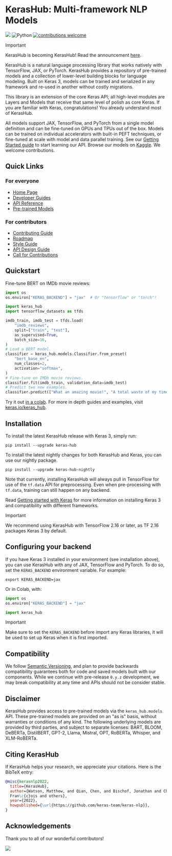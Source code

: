 # KerasHub: Multi-framework NLP Models
[![](https://github.com/keras-team/keras-nlp/workflows/Tests/badge.svg?branch=master)](https://github.com/keras-team/keras-nlp/actions?query=workflow%3ATests+branch%3Amaster)
![Python](https://img.shields.io/badge/python-v3.9.0+-success.svg)
[![contributions welcome](https://img.shields.io/badge/contributions-welcome-brightgreen.svg?style=flat)](https://github.com/keras-team/keras-nlp/issues)

> [!IMPORTANT]
> KerasHub is becoming KerasHub! Read the announcement [here](https://github.com/keras-team/keras-nlp/issues/1831).

KerasHub is a natural language processing library that works natively
with TensorFlow, JAX, or PyTorch. KerasHub provides a repository of pre-trained
models and a collection of lower-level building blocks for language modeling.
Built on Keras 3, models can be trained and serialized in any framework
and re-used in another without costly migrations.

This library is an extension of the core Keras API; all high-level modules are
Layers and Models that receive that same level of polish as core Keras.
If you are familiar with Keras, congratulations! You already understand most of
KerasHub.

All models support JAX, TensorFlow, and PyTorch from a single model
definition and can be fine-tuned on GPUs and TPUs out of the box. Models can
be trained on individual accelerators with built-in PEFT techniques, or
fine-tuned at scale with model and data parallel training. See our
[Getting Started guide](https://keras.io/guides/keras_hub/getting_started)
to start learning our API. Browse our models on
[Kaggle](https://www.kaggle.com/organizations/keras/models).
We welcome contributions.

## Quick Links

### For everyone

- [Home Page](https://keras.io/keras_hub)
- [Developer Guides](https://keras.io/guides/keras_hub)
- [API Reference](https://keras.io/api/keras_hub)
- [Pre-trained Models](https://www.kaggle.com/organizations/keras/models)

### For contributors

- [Contributing Guide](CONTRIBUTING.md)
- [Roadmap](ROADMAP.md)
- [Style Guide](STYLE_GUIDE.md)
- [API Design Guide](API_DESIGN_GUIDE.md)
- [Call for Contributions](https://github.com/keras-team/keras-nlp/issues?q=is%3Aissue+is%3Aopen+label%3A%22contributions+welcome%22)

## Quickstart

Fine-tune BERT on IMDb movie reviews:

```python
import os
os.environ["KERAS_BACKEND"] = "jax"  # Or "tensorflow" or "torch"!

import keras_hub
import tensorflow_datasets as tfds

imdb_train, imdb_test = tfds.load(
    "imdb_reviews",
    split=["train", "test"],
    as_supervised=True,
    batch_size=16,
)
# Load a BERT model.
classifier = keras_hub.models.Classifier.from_preset(
    "bert_base_en", 
    num_classes=2,
    activation="softmax",
)
# Fine-tune on IMDb movie reviews.
classifier.fit(imdb_train, validation_data=imdb_test)
# Predict two new examples.
classifier.predict(["What an amazing movie!", "A total waste of my time."])
```

Try it out [in a colab](https://colab.research.google.com/gist/mattdangerw/e457e42d5ea827110c8d5cb4eb9d9a07/kerasnlp-quickstart.ipynb).
For more in depth guides and examples, visit
[keras.io/keras_hub](https://keras.io/keras_hub/).

## Installation

To install the latest KerasHub release with Keras 3, simply run:

```
pip install --upgrade keras-hub
```

To install the latest nightly changes for both KerasHub and Keras, you can use
our nightly package.

```
pip install --upgrade keras-hub-nightly
```

Note that currently, installing KerasHub will always pull in TensorFlow for use
of the `tf.data` API for preprocessing. Even when pre-processing with `tf.data`,
training can still happen on any backend.

Read [Getting started with Keras](https://keras.io/getting_started/) for more
information on installing Keras 3 and compatibility with different frameworks.

> [!IMPORTANT]
> We recommend using KerasHub with TensorFlow 2.16 or later, as TF 2.16 packages
> Keras 3 by default.

## Configuring your backend

If you have Keras 3 installed in your environment (see installation above),
you can use KerasHub with any of JAX, TensorFlow and PyTorch. To do so, set the
`KERAS_BACKEND` environment variable. For example:

```shell
export KERAS_BACKEND=jax
```

Or in Colab, with:

```python
import os
os.environ["KERAS_BACKEND"] = "jax"

import keras_hub
```

> [!IMPORTANT]
> Make sure to set the `KERAS_BACKEND` before import any Keras libraries, it
> will be used to set up Keras when it is first imported.

## Compatibility

We follow [Semantic Versioning](https://semver.org/), and plan to
provide backwards compatibility guarantees both for code and saved models built
with our components. While we continue with pre-release `0.y.z` development, we
may break compatibility at any time and APIs should not be consider stable.

## Disclaimer

KerasHub provides access to pre-trained models via the `keras_hub.models` API.
These pre-trained models are provided on an "as is" basis, without warranties
or conditions of any kind. The following underlying models are provided by third
parties, and subject to separate licenses:
BART, BLOOM, DeBERTa, DistilBERT, GPT-2, Llama, Mistral, OPT, RoBERTa, Whisper,
and XLM-RoBERTa.

## Citing KerasHub

If KerasHub helps your research, we appreciate your citations.
Here is the BibTeX entry:

```bibtex
@misc{kerasnlp2022,
  title={KerasHub},
  author={Watson, Matthew, and Qian, Chen, and Bischof, Jonathan and Chollet, 
  Fran\c{c}ois and others},
  year={2022},
  howpublished={\url{https://github.com/keras-team/keras-nlp}},
}
```

## Acknowledgements

Thank you to all of our wonderful contributors!

<a href="https://github.com/keras-team/keras-nlp/graphs/contributors">
  <img src="https://contrib.rocks/image?repo=keras-team/keras-nlp" />
</a>

